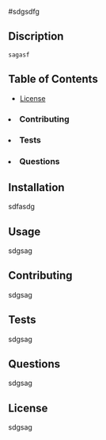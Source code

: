 

#sdgsdfg
    
   
## Discription 
    sagasf

## Table of Contents

* [License](#license)

### <li>Contributing</li>

### <li>Tests</li>

### <li>Questions</li>



## Installation
sdfasdg
     

## Usage
sdgsag


## Contributing
sdgsag


## Tests
sdgsag



## Questions
sdgsag


## License
sdgsag







 